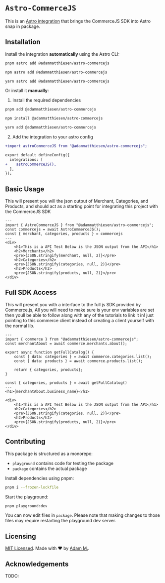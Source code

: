 # `Astro-CommerceJS`

This is an [Astro integration](https://docs.astro.build/en/guides/integrations-guide/) that brings the CommerceJS SDK into Astro snap in package.

## Installation

Install the integration **automatically** using the Astro CLI:

```bash
pnpm astro add @adammatthiesen/astro-commercejs
```

```bash
npm astro add @adammatthiesen/astro-commercejs
```

```bash
yarn astro add @adammatthiesen/astro-commercejs
```

Or install it **manually**:

1. Install the required dependencies

```bash
pnpm add @adammatthiesen/astro-commercejs
```

```bash
npm install @adammatthiesen/astro-commercejs
```

```bash
yarn add @adammatthiesen/astro-commercejs
```

2. Add the integration to your astro config

```diff
+import astroCommerceJS from "@adammatthiesen/astro-commercejs";

export default defineConfig({
  integrations: [
+    astroCommerceJS(),
  ],
});
```

## Basic Usage

This will present you will the json output of Merchant, Categories, and Products,  and should act as a starting point for integrating this project with the CommerceJS SDK

```astro
---
import { AstroCommerceJS } from "@adammatthiesen/astro-commercejs";
const commercejs = await AstroCommerceJS();
const { merchant, categories, products } = commercejs
---
<div>
    <h1>This is a API Test Below is the JSON output from the API</h1>
    <h2>Merchants</h2>
    <pre>{JSON.stringify(merchant, null, 2)}</pre>
    <h2>Categories</h2>
    <pre>{JSON.stringify(categories, null, 2)}</pre>
    <h2>Products</h2>
    <pre>{JSON.stringify(products, null, 2)}</pre>
</div>
```

## Full SDK Access

This will present you with a interface to the full js SDK provided by Commerce.js, All you will need to make sure is your env variables are set then youll be able to follow along with any of the tutorials to link it in! just pointing to this commerce client instead of creating a client yourself with the normal lib.

```astro
---
import { commerce } from "@adammatthiesen/astro-commercejs";
const merchantAbout = await commerce.merchants.about();

export async function getFullCatalog() {
    const { data: categories } = await commerce.categories.list();
    const { data: products } = await commerce.products.list();

    return { categories, products};
}

const { categories, products } = await getFullCatalog()
---
<h1>{merchantAbout.business_name}</h1>

<div>
    <h1>This is a API Test Below is the JSON output from the API</h1>
    <h2>Categories</h2>
    <pre>{JSON.stringify(categories, null, 2)}</pre>
    <h2>Products</h2>
    <pre>{JSON.stringify(products, null, 2)}</pre>
</div>
```

## Contributing

This package is structured as a monorepo:

- `playground` contains code for testing the package
- `package` contains the actual package

Install dependencies using pnpm: 

```bash
pnpm i --frozen-lockfile
```

Start the playground:

```bash
pnpm playground:dev
```

You can now edit files in `package`. Please note that making changes to those files may require restarting the playground dev server.

## Licensing

[MIT Licensed](./LICENSE). Made with ❤️ by [Adam M.](https://github.com/AdamMatthiesen).

## Acknowledgements

TODO:
